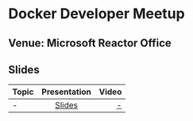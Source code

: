 # Docker Developer Meetup

## Venue: Microsoft Reactor Office

## Slides


| Topic        | Presentation          | Video  |
| ------------- |:-------------:| -----:|
| -|[Slides](-)| [ - ]() | 
